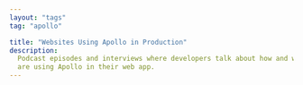 ```yaml
---
layout: "tags"
tag: "apollo"

title: "Websites Using Apollo in Production"
description:
  Podcast episodes and interviews where developers talk about how and why they
  are using Apollo in their web app.
---
```


